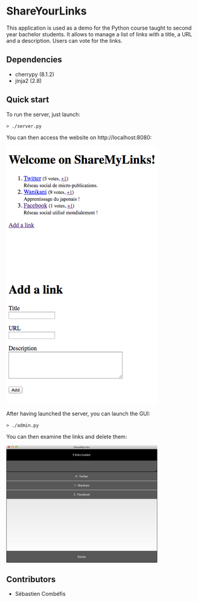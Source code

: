 # ShareYourLinks

This application is used as a demo for the Python course taught to
second year bachelor students. It allows to manage a list of links
with a title, a URL and a description. Users can vote for the links.


## Dependencies

- cherrypy (8.1.2)
- jinja2 (2.8)


## Quick start

To run the server, just launch:

    > ./server.py

You can then access the website on http://localhost:8080:

<kbd>![alt text](https://github.com/ECAM-Brussels/ShareYourLinks/blob/gh-pages/images/mainpage.png "Main page")</kbd> <kbd>![alt text](https://github.com/ECAM-Brussels/ShareYourLinks/blob/gh-pages/images/addlinkform.png "Add link form")</kbd>

After having launched the server, you can launch the GUI:

    > ./admin.py

You can then examine the links and delete them:

![alt text](https://github.com/ECAM-Brussels/ShareYourLinks/blob/gh-pages/images/admingui.png "Admin GUI")


## Contributors

- Sébastien Combéfis

